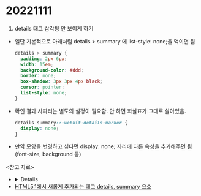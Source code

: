 # 20221111

1. details 태그 삼각형 안 보이게 하기

- 일단 기본적으로 아래처럼 details > summary 에 list-style: none;을 먹이면 됨
  ```css
  details > summary {
    padding: 2px 6px;
    width: 15em;
    background-color: #ddd;
    border: none;
    box-shadow: 3px 3px 4px black;
    cursor: pointer;
    list-style: none;
  }
  ```
- 확인 결과 사파리는 별도의 설정이 필요함. 안 하면 화살표가 그대로 살아있음.
  ```css
  details summary::-webkit-details-marker {
    display: none;
  }
  ```
- 만약 모양을 변경하고 싶다면 display: none; 자리에 다른 속성을 추가해주면 됨(font-size, background 등)

<참고 자료>

- [<details>: The Details disclosure element - MDN Docs](https://developer.mozilla.org/en-US/docs/Web/HTML/Element/details)
- [HTML5.1에서 새롭게 추가되는 태그 details, summary 요소](https://rgy0409.tistory.com/4140)
